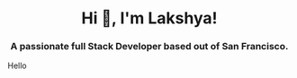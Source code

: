 <h1 align="center">Hi 👋, I'm Lakshya!</h1>
<h3 align="center">A passionate full Stack Developer based out of San Francisco.</h3>
Hello 
